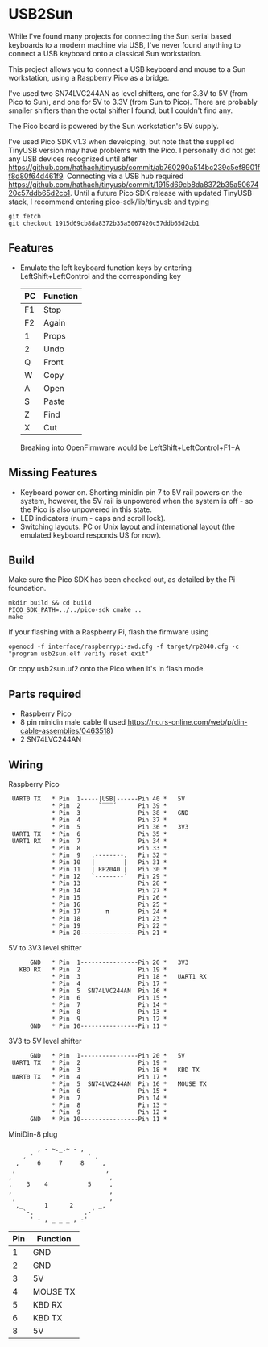 USB2Sun
=======
While I've found many projects for connecting the Sun serial based keyboards to a modern
machine via USB, I've never found anything to connect a USB keyboard onto a classical
Sun workstation.

This project allows you to connect a USB keyboard and mouse to a Sun workstation, using a Raspberry Pico as a bridge.

I've used two SN74LVC244AN as level shifters, one for 3.3V to 5V (from Pico to Sun),
and one for 5V to 3.3V (from Sun to Pico). There are probably smaller shifters than
the octal shifter I found, but I couldn't find any.

The Pico board is powered by the Sun workstation's 5V supply.

I've used Pico SDK v1.3 when developing, but note that the supplied TinyUSB version may have problems with the Pico. I personally did not get any USB devices recognized until after https://github.com/hathach/tinyusb/commit/ab760290a514bc239c5ef8901ff8d80f64d461f9. Connecting via a USB hub required https://github.com/hathach/tinyusb/commit/1915d69cb8da8372b35a5067420c57ddb65d2cb1. Until a future Pico SDK release with updated TinyUSB stack, I recommend entering pico-sdk/lib/tinyusb and typing
```
git fetch
git checkout 1915d69cb8da8372b35a5067420c57ddb65d2cb1
```


Features
--------
* Emulate the left keyboard function keys by entering LeftShift+LeftControl and the corresponding key

  | PC  | Function   |
  |-----|------------|
  | F1  | Stop       |
  | F2  | Again      |
  | 1   | Props      |
  | 2   | Undo       |
  | Q   | Front      |
  | W   | Copy       |
  | A   | Open       |
  | S   | Paste      |
  | Z   | Find       |
  | X   | Cut        |

  Breaking into OpenFirmware would be LeftShift+LeftControl+F1+A

Missing Features
----------------
* Keyboard power on. Shorting minidin pin 7 to 5V rail powers on the system, however, the 5V rail is unpowered when the system is off - so the Pico is also unpowered in this state.
* LED indicators (num - caps and scroll lock).
* Switching layouts. PC or Unix layout and international layout (the emulated keyboard responds US for now).

Build
-----
Make sure the Pico SDK has been checked out, as detailed by the Pi foundation.

    mkdir build && cd build
    PICO_SDK_PATH=../../pico-sdk cmake ..
    make

If your flashing with a Raspberry Pi, flash the firmware using

    openocd -f interface/raspberrypi-swd.cfg -f target/rp2040.cfg -c "program usb2sun.elf verify reset exit"

Or copy usb2sun.uf2 onto the Pico when it's in flash mode.

Parts required
--------------
* Raspberry Pico
* 8 pin minidin male cable (I used
https://no.rs-online.com/web/p/din-cable-assemblies/0463518)
* 2 SN74LVC244AN

Wiring
------
Raspberry Pico

     UART0 TX   * Pin  1-----|USB|------Pin 40 *   5V
                * Pin  2     `‾‾‾´      Pin 39 * 
                * Pin  3                Pin 38 *   GND
                * Pin  4                Pin 37 * 
                * Pin  5                Pin 36 *   3V3
     UART1 TX   * Pin  6                Pin 35 * 
     UART1 RX   * Pin  7                Pin 34 * 
                * Pin  8                Pin 33 * 
                * Pin  9   .--------.   Pin 32 * 
                * Pin 10   |        |   Pin 31 * 
                * Pin 11   | RP2040 |   Pin 30 * 
                * Pin 12   `--------´   Pin 29 * 
                * Pin 13                Pin 28 * 
                * Pin 14                Pin 27 * 
                * Pin 15                Pin 26 * 
                * Pin 16                Pin 25 * 
                * Pin 17       π        Pin 24 * 
                * Pin 18                Pin 23 * 
                * Pin 19                Pin 22 * 
                * Pin 20----------------Pin 21 * 

5V to 3V3 level shifter

          GND   * Pin  1----------------Pin 20 *   3V3
       KBD RX   * Pin  2                Pin 19 *
                * Pin  3                Pin 18 *   UART1 RX
                * Pin  4                Pin 17 *
                * Pin  5  SN74LVC244AN  Pin 16 *
                * Pin  6                Pin 15 *
                * Pin  7                Pin 14 *
                * Pin  8                Pin 13 *
                * Pin  9                Pin 12 *
          GND   * Pin 10----------------Pin 11 *

3V3 to 5V level shifter

          GND   * Pin  1----------------Pin 20 *   5V
     UART1 TX   * Pin  2                Pin 19 *
                * Pin  3                Pin 18 *   KBD TX
     UART0 TX   * Pin  4                Pin 17 *
                * Pin  5  SN74LVC244AN  Pin 16 *   MOUSE TX
                * Pin  6                Pin 15 *
                * Pin  7                Pin 14 *
                * Pin  8                Pin 13 *
                * Pin  9                Pin 12 *
          GND   * Pin 10----------------Pin 11 *

MiniDin-8 plug

            , - ~._.~ - ,
        , '               ' ,
      ,     6     7     8     ,
     ,                         ,
    ,                           ,
    ,    3    4           5     ,
    ,                           ,
     ,                          ,
      ,_      1      2       _,
        `-.              .-´
          ' - , _ _ _ , -'

| Pin | Function   |
|-----|------------|
| 1   | GND        |
| 2   | GND        |
| 3   | 5V         |
| 4   | MOUSE TX   |
| 5   | KBD RX     |
| 6   | KBD TX     |
| 8   | 5V         |
